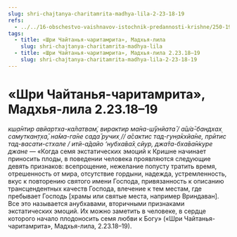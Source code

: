 ```yaml
---
slug: shri-chajtanya-charitamrita-madhya-lila-2-23-18-19
refs:
  - ../../16-obschestvo-vaishnavov-istochnik-predannosti-krishne/250-1982-02-23-c2-vyskazyvaniya-vajshnavov-sleduet-ponimat-v-pravilnom-kontekste.md
tags:
  - title: «Шри Чайтанья-чаритамрита», Мадхья-лила
    slug: shri-chajtanya-charitamrita-madhya-lila
  - title: «Шри Чайтанья-чаритамрита», Мадхья-лила 2.23.18–19
    slug: shri-chajtanya-charitamrita-madhya-lila-2-23-18-19
---
```


# «Шри Чайтанья-чаритамрита», Мадхья-лила 2.23.18–19

*кш̣а̄нтир авйартха-ка̄латвам̇, вирактир ма̄на-ш́ӯнйата̄ / а̄ш́а̄-бандхах̣ самуткан̣т̣ха̄, на̄ма-га̄не сада̄ ручих̣ // а̄сактис тад-гун̣а̄кхйа̄не, прӣтис тад-васати-стхале / итй-а̄дайо ‘нубха̄ва̄х̣ сйур, джа̄та-бха̄ва̄н̇куре джане* — «Когда семя экстатических эмоций к Кришне начинает приносить плоды, в поведении человека проявляются следующие девять признаков: всепрощение, нежелание попусту тратить время, отрешенность от мира, отсутствие гордыни, надежда, устремленность, вкус к повторению святого имени Господа, привязанность к описанию трансцендентных качеств Господа, влечение к тем местам, где пребывает Господь [храмы или святые места, например Вриндаван]. Все это называется анубхавами, вторичными признаками экстатических эмоций. Их можно заметить в человеке, в сердце которого начало плодоносить семя любви к Богу» («Шри Чайтанья-чаритамрита», Мадхья-лила, 2.23.18–19).


